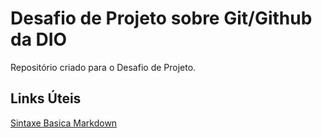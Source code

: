 # Desafio de Projeto sobre Git/Github da DIO
Repositório criado para o Desafio de Projeto.

## Links Úteis 
[Sintaxe Basica Markdown](https://www.markdownguide.org/basic-syntax/)
